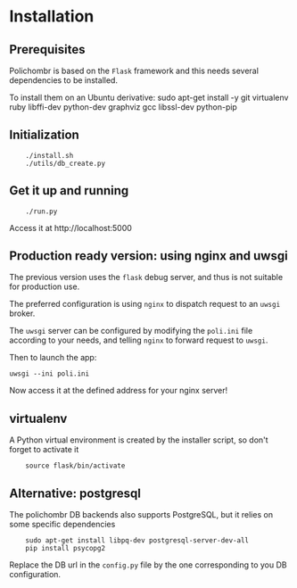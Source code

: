 # Installation
## Prerequisites

Polichombr is based on the `Flask` framework and this needs several dependencies to be installed.

To install them on an Ubuntu derivative:
	sudo apt-get install -y git virtualenv ruby libffi-dev python-dev graphviz gcc libssl-dev python-pip

## Initialization
        ./install.sh
        ./utils/db_create.py

## Get it up and running
        ./run.py

Access it at http://localhost:5000

## Production ready version: using nginx and uwsgi
The previous version uses the ``flask`` debug server, and thus is not suitable for production use.

The preferred configuration is using `nginx` to dispatch request to an `uwsgi` broker.

The `uwsgi` server can be configured by modifying the `poli.ini` file according to your needs,
and telling `nginx` to forward request to `uwsgi`.

Then to launch the app:

	uwsgi --ini poli.ini

Now access it at the defined address for your nginx server!

## virtualenv
A Python virtual environment is created by the installer script, so don't forget to activate it

        source flask/bin/activate

## Alternative: postgresql
The polichombr DB backends also supports PostgreSQL, but it relies on some specific dependencies

```
	sudo apt-get install libpq-dev postgresql-server-dev-all
	pip install psycopg2
```

Replace the DB url in the `config.py` file by the one corresponding to you DB configuration.
